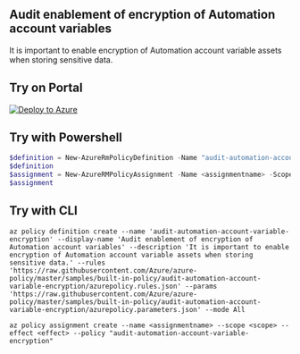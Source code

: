 ## Audit enablement of encryption of Automation account variables

It is important to enable encryption of Automation account variable assets when storing sensitive data.

## Try on Portal

[![Deploy to Azure](http://azuredeploy.net/deploybutton.png)](https://portal.azure.com/?feature.customportal=false&microsoft_azure_policy=true&microsoft_azure_policy_policyinsights=true&feature.microsoft_azure_security_policy=true&microsoft_azure_marketplace_policy=true#blade/Microsoft_Azure_Policy/CreatePolicyDefinitionBlade/uri/https%3A%2F%2Fraw.githubusercontent.com%2FAzure%2Fazure-policy%2Fmaster%2Fsamples%2Fbuilt-in-policy%2Faudit-automation-account-variable-encryption2Fazurepolicy.json)

## Try with Powershell

````powershell
$definition = New-AzureRmPolicyDefinition -Name "audit-automation-account-variable-encryption" -DisplayName "Audit enablement of encryption of Automation account variables" -description "It is important to enable encryption of Automation account variable assets when storing sensitive data." -Policy 'https://raw.githubusercontent.com/Azure/azure-policy/master/samples/built-in-policy/audit-automation-account-variable-encryption/azurepolicy.rules.json' -Parameter 'https://raw.githubusercontent.com/Azure/azure-policy/master/samples/built-in-policy/audit-automation-account-variable-encryption/azurepolicy.parameters.json' -Mode All
$definition
$assignment = New-AzureRMPolicyAssignment -Name <assignmentname> -Scope <scope> -effect <effect> -PolicyDefinition $definition
$assignment 
````

## Try with CLI

````cli
az policy definition create --name 'audit-automation-account-variable-encryption' --display-name 'Audit enablement of encryption of Automation account variables' --description 'It is important to enable encryption of Automation account variable assets when storing sensitive data.' --rules 'https://raw.githubusercontent.com/Azure/azure-policy/master/samples/built-in-policy/audit-automation-account-variable-encryption/azurepolicy.rules.json' --params 'https://raw.githubusercontent.com/Azure/azure-policy/master/samples/built-in-policy/audit-automation-account-variable-encryption/azurepolicy.parameters.json' --mode All

az policy assignment create --name <assignmentname> --scope <scope> --effect <effect> --policy "audit-automation-account-variable-encryption" 
````
